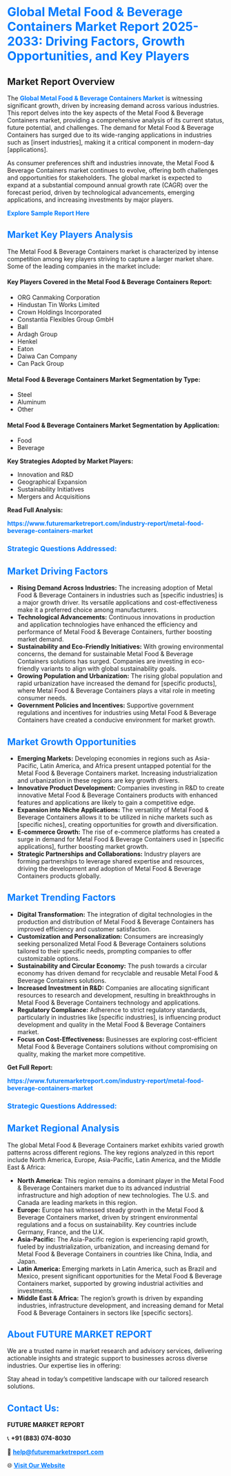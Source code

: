 <h1 style="color: #007BFF;">Global Metal Food & Beverage Containers Market Report 2025-2033: Driving Factors, Growth Opportunities, and Key Players</h1>

<section id="overview">
<h2>Market Report Overview</h2>
<p>The <a href="https://www.futuremarketreport.com/industry-report/metal-food-beverage-containers-market" style="color: #007BFF; text-decoration: none;"><strong>Global Metal Food & Beverage Containers Market</strong></a> is witnessing significant growth, driven by increasing demand across various industries. This report delves into the key aspects of the Metal Food & Beverage Containers market, providing a comprehensive analysis of its current status, future potential, and challenges. The demand for Metal Food & Beverage Containers has surged due to its wide-ranging applications in industries such as [insert industries], making it a critical component in modern-day [applications].</p>
<p>As consumer preferences shift and industries innovate, the Metal Food & Beverage Containers market continues to evolve, offering both challenges and opportunities for stakeholders. The global market is expected to expand at a substantial compound annual growth rate (CAGR) over the forecast period, driven by technological advancements, emerging applications, and increasing investments by major players.</p>
</section>

<section id="overview">
<p><a href="https://www.futuremarketreport.com/request-sample/reportId=40774" style="color: #007BFF; text-decoration: none;"><strong>Explore Sample Report Here</strong></a></p>
</section>

<section id="key-players">
<h2 style="color: #007BFF;">Market Key Players Analysis</h2>
<p>The Metal Food & Beverage Containers market is characterized by intense competition among key players striving to capture a larger market share. Some of the leading companies in the market include:</p>
<h4>Key Players Covered in the Metal Food & Beverage Containers Report:</h4>
<ul><li>ORG Canmaking Corporation</li><li>Hindustan Tin Works Limited</li><li>Crown Holdings Incorporated</li><li>Constantia Flexibles Group GmbH</li><li>Ball</li><li>Ardagh Group</li><li>Henkel</li><li>Eaton</li><li>Daiwa Can Company</li><li>Can Pack Group</li></ul>
<h4>Metal Food & Beverage Containers Market Segmentation by Type:</h4>
<ul><li>Steel</li><li>Aluminum</li><li>Other</li></ul>

<h4>Metal Food & Beverage Containers Market Segmentation by Application:</h4>
<ul><li>Food</li><li>Beverage</li></ul>
<p><strong>Key Strategies Adopted by Market Players:</strong></p>
<ul>
<li>Innovation and R&D</li>
<li>Geographical Expansion</li>
<li>Sustainability Initiatives</li>
<li>Mergers and Acquisitions</li>
</ul>
</section>

<section>
<p><strong>Read Full Analysis: </strong></p><a href="https://www.futuremarketreport.com/industry-report/metal-food-beverage-containers-market" style="color: #007BFF; text-decoration: none;"><strong>https://www.futuremarketreport.com/industry-report/metal-food-beverage-containers-market</strong></a>
<h3 style="color: #007BFF;">Strategic Questions Addressed:</h3>
</section>

<section id="driving-factors">
<h2 style="color: #007BFF;">Market Driving Factors</h2>
<ul>
<li><strong>Rising Demand Across Industries:</strong> The increasing adoption of Metal Food & Beverage Containers in industries such as [specific industries] is a major growth driver. Its versatile applications and cost-effectiveness make it a preferred choice among manufacturers.</li>
<li><strong>Technological Advancements:</strong> Continuous innovations in production and application technologies have enhanced the efficiency and performance of Metal Food & Beverage Containers, further boosting market demand.</li>
<li><strong>Sustainability and Eco-Friendly Initiatives:</strong> With growing environmental concerns, the demand for sustainable Metal Food & Beverage Containers solutions has surged. Companies are investing in eco-friendly variants to align with global sustainability goals.</li>
<li><strong>Growing Population and Urbanization:</strong> The rising global population and rapid urbanization have increased the demand for [specific products], where Metal Food & Beverage Containers plays a vital role in meeting consumer needs.</li>
<li><strong>Government Policies and Incentives:</strong> Supportive government regulations and incentives for industries using Metal Food & Beverage Containers have created a conducive environment for market growth.</li>
</ul>
</section>

<section id="growth-opportunities">
<h2 style="color: #007BFF;">Market Growth Opportunities</h2>
<ul>
<li><strong>Emerging Markets:</strong> Developing economies in regions such as Asia-Pacific, Latin America, and Africa present untapped potential for the Metal Food & Beverage Containers market. Increasing industrialization and urbanization in these regions are key growth drivers.</li>
<li><strong>Innovative Product Development:</strong> Companies investing in R&D to create innovative Metal Food & Beverage Containers products with enhanced features and applications are likely to gain a competitive edge.</li>
<li><strong>Expansion into Niche Applications:</strong> The versatility of Metal Food & Beverage Containers allows it to be utilized in niche markets such as [specific niches], creating opportunities for growth and diversification.</li>
<li><strong>E-commerce Growth:</strong> The rise of e-commerce platforms has created a surge in demand for Metal Food & Beverage Containers used in [specific applications], further boosting market growth.</li>
<li><strong>Strategic Partnerships and Collaborations:</strong> Industry players are forming partnerships to leverage shared expertise and resources, driving the development and adoption of Metal Food & Beverage Containers products globally.</li>
</ul>
</section>

<section id="trending-factors">
<h2 style="color: #007BFF;">Market Trending Factors</h2>
<ul>
<li><strong>Digital Transformation:</strong> The integration of digital technologies in the production and distribution of Metal Food & Beverage Containers has improved efficiency and customer satisfaction.</li>
<li><strong>Customization and Personalization:</strong> Consumers are increasingly seeking personalized Metal Food & Beverage Containers solutions tailored to their specific needs, prompting companies to offer customizable options.</li>
<li><strong>Sustainability and Circular Economy:</strong> The push towards a circular economy has driven demand for recyclable and reusable Metal Food & Beverage Containers solutions.</li>
<li><strong>Increased Investment in R&D:</strong> Companies are allocating significant resources to research and development, resulting in breakthroughs in Metal Food & Beverage Containers technology and applications.</li>
<li><strong>Regulatory Compliance:</strong> Adherence to strict regulatory standards, particularly in industries like [specific industries], is influencing product development and quality in the Metal Food & Beverage Containers market.</li>
<li><strong>Focus on Cost-Effectiveness:</strong> Businesses are exploring cost-efficient Metal Food & Beverage Containers solutions without compromising on quality, making the market more competitive.</li>
</ul>
</section>

<section>
<p><strong>Get Full Report: </strong></p><a href="https://www.futuremarketreport.com/industry-report/metal-food-beverage-containers-market" style="color: #007BFF; text-decoration: none;"><strong>https://www.futuremarketreport.com/industry-report/metal-food-beverage-containers-market</strong></a>
<h3 style="color: #007BFF;">Strategic Questions Addressed:</h3>
</section>


<section id="regional-analysis">
<h2 style="color: #007BFF;">Market Regional Analysis</h2>
<p>The global Metal Food & Beverage Containers market exhibits varied growth patterns across different regions. The key regions analyzed in this report include North America, Europe, Asia-Pacific, Latin America, and the Middle East & Africa:</p>
<ul>
<li><strong>North America:</strong> This region remains a dominant player in the Metal Food & Beverage Containers market due to its advanced industrial infrastructure and high adoption of new technologies. The U.S. and Canada are leading markets in this region.</li>
<li><strong>Europe:</strong> Europe has witnessed steady growth in the Metal Food & Beverage Containers market, driven by stringent environmental regulations and a focus on sustainability. Key countries include Germany, France, and the U.K.</li>
<li><strong>Asia-Pacific:</strong> The Asia-Pacific region is experiencing rapid growth, fueled by industrialization, urbanization, and increasing demand for Metal Food & Beverage Containers in countries like China, India, and Japan.</li>
<li><strong>Latin America:</strong> Emerging markets in Latin America, such as Brazil and Mexico, present significant opportunities for the Metal Food & Beverage Containers market, supported by growing industrial activities and investments.</li>
<li><strong>Middle East & Africa:</strong> The region’s growth is driven by expanding industries, infrastructure development, and increasing demand for Metal Food & Beverage Containers in sectors like [specific sectors].</li>
</ul>
</section>

<footer>
<h2 style="color: #007BFF;">About FUTURE MARKET REPORT</h2>
<p>We are a trusted name in market research and advisory services, delivering actionable insights and strategic support to businesses across diverse industries. Our expertise lies in offering:</p>

<p>Stay ahead in today’s competitive landscape with our tailored research solutions.</p>

<h2 style="color: #007BFF;">Contact Us:</h2>
<p><strong>FUTURE MARKET REPORT</strong></p>
<p>📞 <strong>+91 (883) 074-8030</strong></p>
<p>📧 <strong><a href="mailto:help@futuremarketreport.com" style="color: #007BFF;">help@futuremarketreport.com</a></strong></p>
<p>🌐 <strong><a href="https://www.futuremarketreport.com/" style="color: #007BFF;">Visit Our Website</a></strong></p>
</footer>